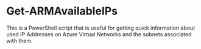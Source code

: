 # Get-ARMAvailableIPs

This is a PowerShell script that is useful for getting quick information about used IP Addresses on Azure Virtual Networks and the subnets associated with them.
